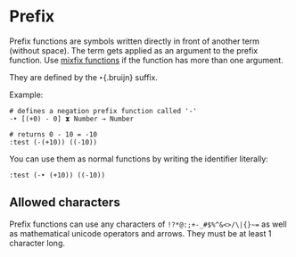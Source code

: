 # Prefix

Prefix functions are symbols written directly in front of another term
(without space). The term gets applied as an argument to the prefix
function. Use [mixfix functions](mixfix.md) if the function has more
than one argument.

They are defined by the `‣`{.bruijn} suffix.

Example:

``` bruijn
# defines a negation prefix function called '-'
-‣ [(+0) - 0] ⧗ Number → Number

# returns 0 - 10 = -10
:test (-(+10)) ((-10))
```

You can use them as normal functions by writing the identifier
literally:

``` bruijn
:test (-‣ (+10)) ((-10))
```

## Allowed characters

Prefix functions can use any characters of `!?*@:;+-_#$%^&<>/\|{}~=` as
well as mathematical unicode operators and arrows. They must be at least
1 character long.

